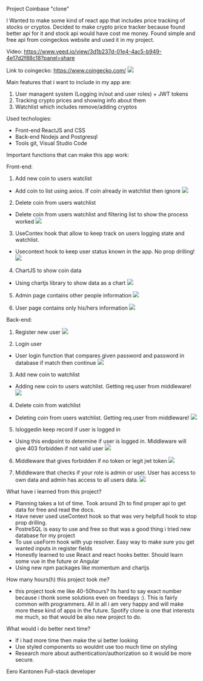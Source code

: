 

Project Coinbase "clone"

I Wanted to make some kind of react app that includes price tracking of stocks or cryptos.
Decided to make crypto price tracker because found better api for it and stock api would have cost me money.
Found simple and free api from coingeckos website and used it in my project.

Video: https://www.veed.io/view/3d1b237d-01e4-4ac5-b949-4e17d2f88c18?panel=share

Link to coingecko: https://www.coingecko.com/
![](Crypto-Tracker/Doku/Images/project-coinbase1.PNG)

Main features that i want to include in my app are:
1. User managent system (Logging in/out and user roles) + JWT tokens
2. Tracking crypto prices and showing info about them
3. Watchlist which includes remove/adding cryptos


Used techologies:
- Front-end ReactJS and CSS
- Back-end Nodejs and Postgresql
- Tools git, Visual Studio Code


Important functions that can make this app work:

Front-end:

1. Add new coin to users watclist
- Add coin to list using axios. If coin already in watchlist then ignore
![](Crypto/Doku/Images/addcoin-project2.PNG)

2. Delete coin from users watchlist
- Delete coin from users watchlist and filtering list to show the process worked
![](Crypto/Doku/Images/deletecoin-project.PNG)

3. UseContex hook that allow to keep track on users logging state and watchlist.
- Usecontext hook to keep user status known in the app. No prop drilling!
![](Crypto/Doku/Images/usercontexproject.PNG)

4. ChartJS to show coin data
- Using chartjs library to show data as a chart
![](Crypto/Doku/Images/chartjsproject.PNG)

5. Admin page contains other people information
![](Crypto/Doku/Images/admin.PNG)

6. User page contains only his/hers information
![](Crypto/Doku/Images/user.PNG)


Back-end:

1. Register new user
![](Crypto/Doku/Images/backendRegisterproject.PNG)

2. Login user
- User login function that compares given password and password in database if match then continue
![](Crypto/Doku/Images/backendprojectlogin.PNG)

3. Add new coin to watchlist
- Adding new coin to users watchlist. Getting req.user from middleware!
![](Crypto/Doku/Images/backendAddproject.PNG)

4. Delete coin from watchlist
- Deleting coin from users watchlist. Getting req.user from middleware!
![](Crypto/Doku/Images/Deletebackendproject.PNG)

5. Isloggedin keep record if user is logged in
- Using this endpoint to determine if user is logged in. Middleware will give 403 forbidden if not valid user
![](Crypto/Doku/Images/userupdateproject.PNG)

6. Middleware that gives forbidden if no token or legit jwt token
![](Crypto/Doku/Images/middlewareproject.PNG)

7. Middleware that checks if your role is admin or user. User has access to own data and admin has access to all users data.
![](Crypto/Doku/Images/middlewarerole.PNG)

What have i learned from this project?

- Planning takes a lot of time. Took around 2h to find proper api to get data for free and read the docs.
- Have never used useContext hook so that was very helpfull hook to stop prop drilling.
- PostreSQL is easy to use and free so that was a good thing i tried new database for my project
- To use useForm hook with yup resolver. Easy way to make sure you get wanted inputs in register fields
- Honestly learned to use React and react hooks better. Should learn some vue in the future or Angular
- Using new npm packages like momentum and chartjs


How many hours(h) this project took me?
- this project took me like 40-50hours? Its hard to say exact number because i thonk some solutions even on freedays :). This is fairly common with programmers. All in all i am very happy and will make more these kind of apps in the future. Spotify clone is one that interests me much, so that would be also new project to do.


What would i do better next time?

- If i had more time then make the ui better looking
- Use styled components so wouldnt use too much time on styling
- Research more about authentication/authorization so it would be more secure. 

Eero Kantonen Full-stack developer

















